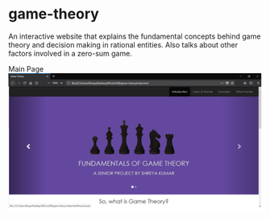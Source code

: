 # game-theory
An interactive website that explains the fundamental concepts behind game theory and decision making in rational entities. Also talks about other factors involved in a zero-sum game.

Main Page
![Screenshot](main_page_screenshot.png)

